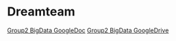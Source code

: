 # Dreamteam
[Group2 BigData GoogleDoc](https://docs.google.com/document/d/1wQDWgiQnZdVRrk51Ou_Jz6B7dNl30mfD6yzAJvGkbj0/edit?usp=sharing)
[Group2 BigData GoogleDrive](https://vk.com/away.php?utf=1&to=https%3A%2F%2Fdrive.google.com%2Fdrive%2Ffolders%2F1Cf3nYpj49gLh30Rdetf_58TVcRvdDYce%3Fusp%3Dsharing)
